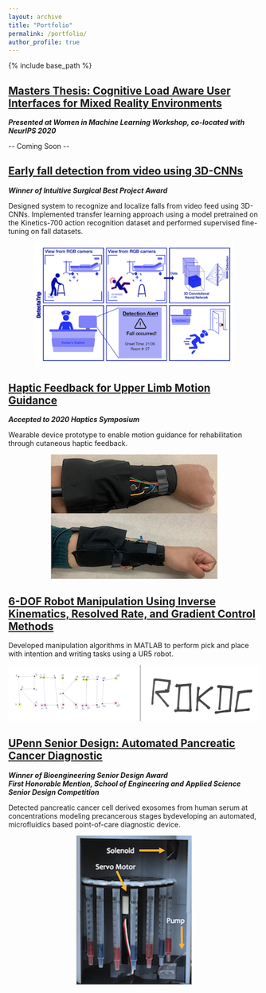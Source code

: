 ```yaml
---
layout: archive
title: "Portfolio"
permalink: /portfolio/
author_profile: true
---
```

{% include base_path %}

## [Masters Thesis: Cognitive Load Aware User Interfaces for Mixed Reality Environments](/portfolio/mastersThesis)
***Presented at Women in Machine Learning Workshop, co-located with NeurIPS 2020***           
  
-- Coming Soon --            

## [Early fall detection from video using 3D-CNNs](/portfolio/fallDetection)
***Winner of Intuitive Surgical Best Project Award***             

Designed system to recognize and localize falls from video feed using 3D-CNNs. Implemented transfer learning approach using a model pretrained on the Kinetics-700 action recognition dataset and performed supervised fine-tuning on fall datasets.  

<div align="center">
  <img src='/images/dl2020/dl2020_storyBoard.png' width="400px"/>
</div>

## [Haptic Feedback for Upper Limb Motion Guidance](/portfolio/hapticGuidance)
***Accepted to 2020 Haptics Symposium***              
     
Wearable device prototype to enable motion guidance for rehabilitation through cutaneous haptic feedback.          

<div align="center">      
  <img src='/images/haptic.png'>
</div>

## [6-DOF Robot Manipulation Using Inverse Kinematics, Resolved Rate, and Gradient Control Methods](/portfolio/rdkdc)
Developed manipulation algorithms in MATLAB to perform pick and place with intention and writing tasks using a UR5 robot.          
<div align="center">      
  <img src='/images/rdkdc.png'>
</div>

## [UPenn Senior Design: Automated Pancreatic Cancer Diagnostic](/portfolio/UPennSeniorDesign)
***Winner of Bioengineering Senior Design Award***            
***First Honorable Mention, School of Engineering and Applied Science Senior Design Competition***           

Detected pancreatic cancer cell derived exosomes from human serum at concentrations modeling precancerous stages bydeveloping an automated, microfluidics based point-of-care diagnostic device. 
<div align="center">      
  <img src='/images/seniorDesign/inside.png'>
</div>
